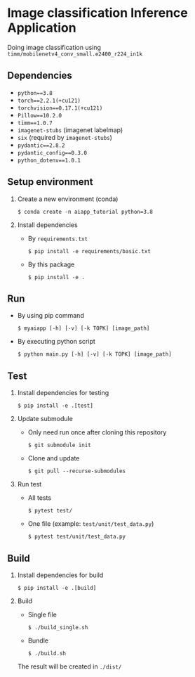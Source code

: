 # Image classification Inference Application

Doing image classification using `timm/mobilenetv4_conv_small.e2400_r224_in1k`

## Dependencies
- `python==3.8`
- `torch==2.2.1(+cu121)`
- `torchvision==0.17.1(+cu121)`
- `Pillow==10.2.0`
- `timm==1.0.7`
- `imagenet-stubs` (imagenet labelmap)
- `six` (required by `imagenet-stubs`)
- `pydantic==2.8.2`
- `pydantic_config==0.3.0`
- `python_dotenv==1.0.1`

## Setup environment

1. Create a new environment (conda)

    ```
    $ conda create -n aiapp_tutorial python=3.8
    ```

2. Install dependencies

    - By `requirements.txt`

        ```
        $ pip install -e requirements/basic.txt
        ```

    - By this package

        ```
        $ pip install -e .
        ```

## Run

- By using pip command

    ```
    $ myaiapp [-h] [-v] [-k TOPK] [image_path]
    ```

- By executing python script

    ```
    $ python main.py [-h] [-v] [-k TOPK] [image_path]
    ```

## Test

1. Install dependencies for testing

    ```
    $ pip install -e .[test]
    ```

2. Update submodule

    - Only need run once after cloning this repository

        ```
        $ git submodule init
        ```

    - Clone and update

        ```
        $ git pull --recurse-submodules
        ```

2. Run test

    - All tests

        ```
        $ pytest test/
        ```

    - One file (example: `test/unit/test_data.py`)

        ```
        $ pytest test/unit/test_data.py
        ```


## Build

1. Install dependencies for build

    ```
    $ pip install -e .[build]
    ```

2. Build

    - Single file

        ```
        $ ./build_single.sh
        ```

    - Bundle

        ```
        $ ./build.sh
        ```
    
    The result will be created in `./dist/`
